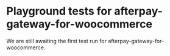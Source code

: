 # Playground tests for afterpay-gateway-for-woocommerce
We are still awaiting the first test run for afterpay-gateway-for-woocommerce.
